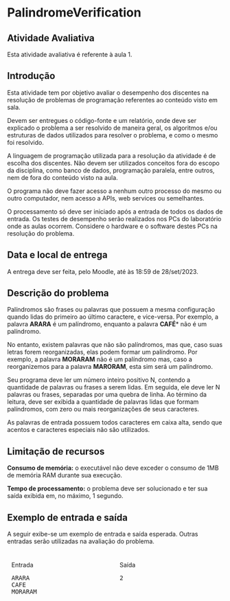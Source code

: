 # PalindromeVerification
                
## Atividade Avaliativa

Esta atividade avaliativa é referente à aula 1.
## Introdução

Esta atividade tem por objetivo avaliar o desempenho dos discentes na resolução de problemas de programação referentes ao conteúdo visto em sala.

Devem ser entregues o código-fonte e um relatório, onde deve ser explicado o problema a ser resolvido de maneira geral, os algoritmos e/ou estruturas de dados utilizados para resolver o problema, e como o mesmo foi resolvido.

A linguagem de programação utilizada para a resolução da atividade é de escolha dos discentes. Não devem ser utilizados conceitos fora do escopo da disciplina, como banco de dados, programação paralela, entre outros, nem de fora do conteúdo visto na aula.

O programa não deve fazer acesso a nenhum outro processo do mesmo ou outro computador, nem acesso a APIs, web services ou semelhantes.

O processamento só deve ser iniciado após a entrada de todos os dados de entrada. Os testes de desempenho serão realizados nos PCs do laboratório onde as aulas ocorrem. Considere o hardware e o software destes PCs na resolução do problema.

## Data e local de entrega

A entrega deve ser feita, pelo Moodle, até às 18:59 de 28/set/2023.

## Descrição do problema

Palíndromos são frases ou palavras que possuem a mesma configuração quando lidas do primeiro ao último caractere, e vice-versa. Por exemplo, a palavra **ARARA** é um palíndromo, enquanto a palavra **CAFÉ*** não é um palíndromo.

No entanto, existem palavras que não são palíndromos, mas que, caso suas letras forem reorganizadas, elas podem formar um palíndromo. Por exemplo, a palavra **MORARAM** não é um palíndromo mas, caso a reorganizemos para a palavra **MARORAM**, esta sim será um palíndromo.

Seu programa deve ler um número inteiro positivo N, contendo a quantidade de palavras ou frases a serem lidas. Em seguida, ele deve ler N palavras ou frases, separadas por uma quebra de linha. Ao término da leitura, deve ser exibida a quantidade de palavras lidas que formam palíndromos, com zero ou mais reorganizações de seus caracteres.

As palavras de entrada possuem todos caracteres em caixa alta, sendo que acentos e caracteres especiais não são utilizados.
## Limitação de recursos

**Consumo de memória:** o executável não deve exceder o consumo de 1MB de memória RAM durante sua execução.

**Tempo de processamento:** o problema deve ser solucionado e ter sua saída exibida em, no máximo, 1 segundo.
## Exemplo de entrada e saída

A seguir exibe-se um exemplo de entrada e saída esperada. Outras entradas serão utilizadas na avaliação do problema.

<div style="display: flex;">
  <div style="flex: 50%; padding: 10px;">
    <p>Entrada</p>
    <pre>
ARARA
CAFE
MORARAM
    </pre>
  </div>
  <div style="flex: 50%; padding: 10px;">
    <p>Saída</p>
    <pre>
2
    </pre>
  </div>
</div>	
